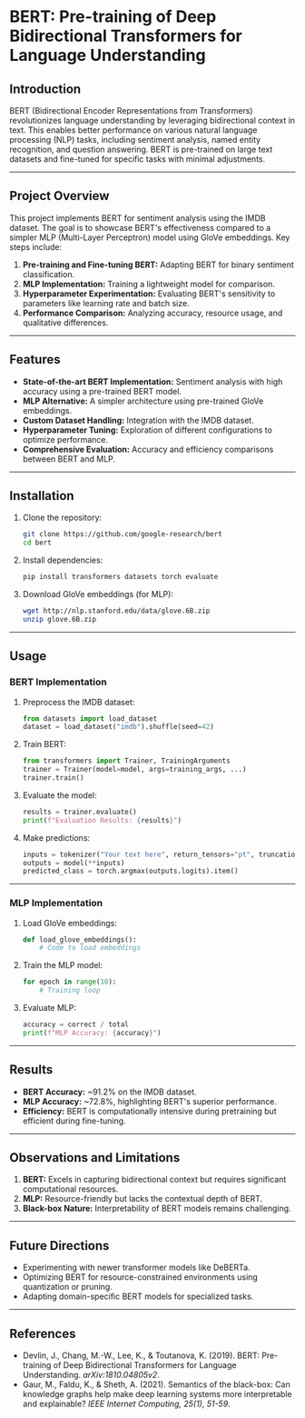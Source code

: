 # BERT: Pre-training of Deep Bidirectional Transformers for Language Understanding

## Introduction

BERT (Bidirectional Encoder Representations from Transformers) revolutionizes language understanding by leveraging bidirectional context in text. This enables better performance on various natural language processing (NLP) tasks, including sentiment analysis, named entity recognition, and question answering. BERT is pre-trained on large text datasets and fine-tuned for specific tasks with minimal adjustments.

---

## Project Overview

This project implements BERT for sentiment analysis using the IMDB dataset. The goal is to showcase BERT's effectiveness compared to a simpler MLP (Multi-Layer Perceptron) model using GloVe embeddings. Key steps include:

1. **Pre-training and Fine-tuning BERT:** Adapting BERT for binary sentiment classification.
2. **MLP Implementation:** Training a lightweight model for comparison.
3. **Hyperparameter Experimentation:** Evaluating BERT's sensitivity to parameters like learning rate and batch size.
4. **Performance Comparison:** Analyzing accuracy, resource usage, and qualitative differences.

---

## Features

- **State-of-the-art BERT Implementation:** Sentiment analysis with high accuracy using a pre-trained BERT model.
- **MLP Alternative:** A simpler architecture using pre-trained GloVe embeddings.
- **Custom Dataset Handling:** Integration with the IMDB dataset.
- **Hyperparameter Tuning:** Exploration of different configurations to optimize performance.
- **Comprehensive Evaluation:** Accuracy and efficiency comparisons between BERT and MLP.

---

## Installation

1. Clone the repository:
   ```bash
   git clone https://github.com/google-research/bert
   cd bert
   ```

2. Install dependencies:
   ```bash
   pip install transformers datasets torch evaluate
   ```

3. Download GloVe embeddings (for MLP):
   ```bash
   wget http://nlp.stanford.edu/data/glove.6B.zip
   unzip glove.6B.zip
   ```

---

## Usage

### BERT Implementation

1. Preprocess the IMDB dataset:
   ```python
   from datasets import load_dataset
   dataset = load_dataset("imdb").shuffle(seed=42)
   ```

2. Train BERT:
   ```python
   from transformers import Trainer, TrainingArguments
   trainer = Trainer(model=model, args=training_args, ...)
   trainer.train()
   ```

3. Evaluate the model:
   ```python
   results = trainer.evaluate()
   print(f"Evaluation Results: {results}")
   ```

4. Make predictions:
   ```python
   inputs = tokenizer("Your text here", return_tensors="pt", truncation=True)
   outputs = model(**inputs)
   predicted_class = torch.argmax(outputs.logits).item()
   ```

---

### MLP Implementation

1. Load GloVe embeddings:
   ```python
   def load_glove_embeddings():
       # Code to load embeddings
   ```

2. Train the MLP model:
   ```python
   for epoch in range(10):
       # Training loop
   ```

3. Evaluate MLP:
   ```python
   accuracy = correct / total
   print(f"MLP Accuracy: {accuracy}")
   ```

---

## Results

- **BERT Accuracy:** ~91.2% on the IMDB dataset.
- **MLP Accuracy:** ~72.8%, highlighting BERT's superior performance.
- **Efficiency:** BERT is computationally intensive during pretraining but efficient during fine-tuning.

---

## Observations and Limitations

1. **BERT:** Excels in capturing bidirectional context but requires significant computational resources.
2. **MLP:** Resource-friendly but lacks the contextual depth of BERT.
3. **Black-box Nature:** Interpretability of BERT models remains challenging.

---

## Future Directions

- Experimenting with newer transformer models like DeBERTa.
- Optimizing BERT for resource-constrained environments using quantization or pruning.
- Adapting domain-specific BERT models for specialized tasks.

---

## References

- Devlin, J., Chang, M.-W., Lee, K., & Toutanova, K. (2019). BERT: Pre-training of Deep Bidirectional Transformers for Language Understanding. *arXiv:1810.04805v2*.
- Gaur, M., Faldu, K., & Sheth, A. (2021). Semantics of the black-box: Can knowledge graphs help make deep learning systems more interpretable and explainable? *IEEE Internet Computing, 25(1), 51-59*.
